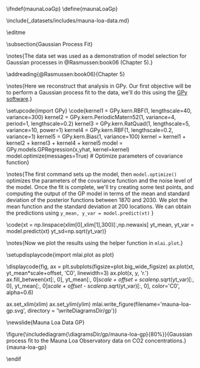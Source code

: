 \ifndef{maunaLoaGp}
\define{maunaLoaGp}

\include{_datasets/includes/mauna-loa-data.md}

\editme

\subsection{Gaussian Process Fit}

\notes{The data set was used as a demonstration of model selection for Gaussian processes in @Rasmussen:book06 (Chapter 5).}

\addreading{@Rasmussen:book06}{Chapter 5}

\notes{Here we reconstruct that analysis in GPy. Our first objective will be to perform a Gaussian process fit to the data, we'll do this using the [GPy software](https://github.com/SheffieldML/GPy).}

\setupcode{import GPy}
\code{kernel1 = GPy.kern.RBF(1, lengthscale=40, variance=300)
kernel2 = GPy.kern.PeriodicMatern52(1, variance=4, period=1, lengthscale=0.2)
kernel3 = GPy.kern.RatQuad(1, lengthscale=5, variance=10, power=1)
kernel4 = GPy.kern.RBF(1, lengthscale=0.2, variance=1)
kernel5 = GPy.kern.Bias(1, variance=100)
kernel = kernel1 + kernel2 + kernel3 + kernel4 + kernel5
model = GPy.models.GPRegression(x,yhat, kernel=kernel)
model.optimize(messages=True) # Optimize parameters of covariance function}

\notes{The first command sets up the model, then ```model.optimize()```
optimizes the parameters of the covariance function and the noise level of the model. Once the fit is complete, we'll try creating some test points, and computing the output of the GP model in terms of the mean and standard deviation of the posterior functions between 1870 and 2030. We plot the mean function and the standard deviation at 200 locations. We can obtain the predictions using
```y_mean, y_var = model.predict(xt)```
}

\code{xt = np.linspace(xlim[0],xlim[1],300)[:,np.newaxis]
yt_mean, yt_var = model.predict(xt)
yt_sd=np.sqrt(yt_var)}

\notes{Now we plot the results using the helper function in ```mlai.plot```.}

\setupdisplaycode{import mlai.plot as plot}

\displaycode{fig, ax = plt.subplots(figsize=plot.big_wide_figsize)
ax.plot(xt, yt_mean*scale+offset, 'C0', linewidth=3)
ax.plot(x, y, 'r.')
ax.fill_between(xt[:, 0],
                 yt_mean[:, 0]*scale + offset + scale*np.sqrt(yt_var)[:, 0],
                 yt_mean[:, 0]*scale + offset - scale*np.sqrt(yt_var)[:, 0], color='C0', alpha=0.6)

ax.set_xlim(xlim)
ax.set_ylim(ylim)
mlai.write_figure(filename='mauna-loa-gp.svg', 
                  directory = '\writeDiagramsDir/gp')}

\newslide{Mauna Loa Data GP}

\figure{\includediagram{\diagramsDir/gp/mauna-loa-gp}{80%}}{Gaussian process fit to the Mauna Loa Observatory data on CO2 concentrations.}{mauna-loa-gp}

\endif
